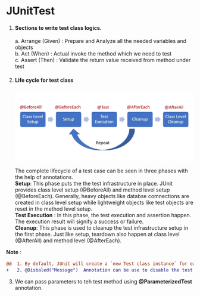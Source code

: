 # JUnitTest

1. #### Sections to write test class logics.<br>
    a. Arrange (Given) :  Prepare and Analyze all the needed variables and objects<br>
    b. Act (When) : Actual invoke the method which we need to test<br>
    c. Assert (Then) : Validate the return value received from method under test<br>

2. #### Life cycle for test class
    ![img.png](img.png)

      The complete lifecycle of a test case can be seen in three phases with the help of annotations.<br>
       **Setup**: This phase puts the the test infrastructure in place. 
                    JUnit provides class level setup (@BeforeAll) and method level setup (@BeforeEach). 
                    Generally, heavy objects like databse comnections are created in class level setup while lightweight objects like test objects are reset in the method level setup.<br>
       **Test Execution** : In this phase, the test execution and assertion happen. The execution result will signify a success or failure.<br>
       **Cleanup**: This phase is used to cleanup the test infrastructure setup in the first phase. Just like setup, teardown also happen at class level (@AfterAll) and method level (@AfterEach).<br>

**Note** :<br>  
```diff 
@@  1. By default, JUnit will create a `new Test class instance` for each test method. This provides a clean separation of state between tests.@@
+   2. @Disbaled("Message")  Annotation can be use to disable the test case to run but it will show in the test report.
```  

3. We can pass parameters to teh test method using **@ParameterizedTest** annotation.
